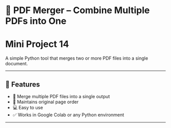 # 🔗 PDF Merger – Combine Multiple PDFs into One  
# Mini Project 14
A simple Python tool that merges two or more PDF files into a single document.

---

## 📌 Features

- 📎 Merge multiple PDF files into a single output
- 🧩 Maintains original page order
- 💻 Easy to use
- ✅ Works in Google Colab or any Python environment

---


